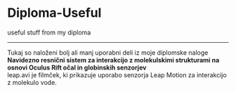# Diploma-Useful
useful stuff from my diploma

<hr>
Tukaj so naloženi bolj ali manj uporabni deli iz moje diplomske naloge <b>Navidezno resnični sistem za interakcijo z molekulskimi strukturami na osnovi Oculus Rift očal in globinskih senzorjev</b>
<br>
leap.avi je filmček, ki prikazuje uporabo senzorja Leap Motion za interakcijo z molekulo vode.
<br>
